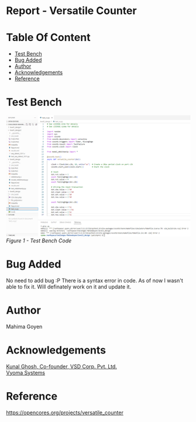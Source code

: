 # Report - Versatile Counter<br/>


# Table Of Content <br/>
* [Test Bench](https://github.com/vyomasystems-lab/challenges-MahimaGoyen/tree/master/level3_design#Test-Bench)<br/>
* [Bug Added](https://github.com/vyomasystems-lab/challenges-MahimaGoyen/tree/master/level3_design#Bug-Added)<br/>
* [Author](https://github.com/vyomasystems-lab/challenges-MahimaGoyen/tree/master/level3_design#author)<br/>
* [Acknowledgements](https://github.com/vyomasystems-lab/challenges-MahimaGoyen/tree/master/level3_design#acknowledgements-)<br/>
* [Reference](https://github.com/vyomasystems-lab/challenges-MahimaGoyen/tree/master/level3_design#reference-)<br/>

# Test Bench <br/>

![image](https://github.com/vyomasystems-lab/challenges-MahimaGoyen/blob/master/level3_design/l3.PNG)<br/>
*Figure 1 - Test Bench Code*<br/>

# Bug Added <br/>

No need to add bug :P
There is a syntax error in code. As of now I wasn't able to fix it. Will definately work on it and update it.

# Author<br/>
Mahima Goyen<br/>

# Acknowledgements <br/>
[Kunal Ghosh, Co-founder, VSD Corp. Pvt. Ltd.](https://www.linkedin.com/in/kunal-ghosh-vlsisystemdesign-com-28084836/)<br/>
[Vyoma Systems](https://vyomasystems.com/)<br/>

# Reference <br/>
https://opencores.org/projects/versatile_counter <br/>
